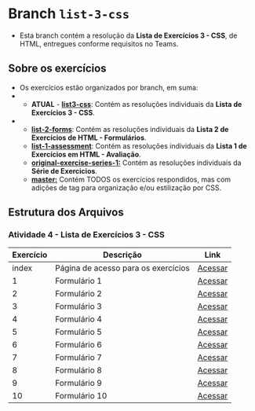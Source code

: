 # Branch ```list-3-css```

- Esta branch contém a resolução da **Lista de Exercícios 3 - CSS**, de HTML, entregues conforme requisitos no Teams.

## Sobre os exercícios
- Os exercícios estão organizados por branch, em suma:
- - **ATUAL** - [**list3-css**](https://github.com/chriskryon/fatec-desenvolvimento-web-i/tree/list-3-css): Contém as resoluções individuais da **Lista de Exercícios 3 - CSS**.
- - [**list-2-forms**](https://github.com/chriskryon/fatec-desenvolvimento-web-i/tree/list-2-forms): Contém as resoluções individuais da **Lista 2 de Exercícios de HTML - Formulários**.
  - [**list-1-assessment**](https://github.com/chriskryon/fatec-desenvolvimento-web-i/tree/list-1-assessment): Contém as resoluções individuais da **Lista 1 de Exercícios em HTML - Avaliação**.
  - [**original-exercise-series-1:**](https://github.com/chriskryon/fatec-desenvolvimento-web-i/tree/original-exercise-series-1) Contém as resoluções individuais da **Série de Exercicios**.
  - [**master:**](https://github.com/chriskryon/fatec-desenvolvimento-web-i/tree/master) Contém TODOS os exercícios respondidos, mas com adições de tag para organização e/ou estilização por CSS.

## Estrutura dos Arquivos

### **Atividade 4 - Lista de Exercícios 3 - CSS**
| Exercício | Descrição  | Link  |
|---|---|---|
| index | Página de acesso para os exercícios | [Acessar](https://github.com/chriskryon/fatec-desenvolvimento-web-i/blob/list-2-forms/atividade_3/index.html) |
| 1  | Formulário 1 | [Acessar](https://github.com/chriskryon/fatec-desenvolvimento-web-i/blob/list-3-css/atividade_3/exercicio1.html)  |
| 2  | Formulário 2 | [Acessar](https://github.com/chriskryon/fatec-desenvolvimento-web-i/blob/list-3-css/atividade_3/exercicio2.html)  |
| 3  | Formulário 3 | [Acessar](https://github.com/chriskryon/fatec-desenvolvimento-web-i/blob/list-3-css/atividade_3/exercicio3.html)  |
| 4  | Formulário 4 | [Acessar](https://github.com/chriskryon/fatec-desenvolvimento-web-i/blob/list-3-css/atividade_3/exercicio4.html)  |
| 5  | Formulário 5 | [Acessar](https://github.com/chriskryon/fatec-desenvolvimento-web-i/blob/list-3-css/atividade_3/exercicio5.html)  |
| 6  | Formulário 6 | [Acessar](https://github.com/chriskryon/fatec-desenvolvimento-web-i/blob/list-3-css/atividade_3/exercicio6.html)  |
| 7  | Formulário 7 | [Acessar](https://github.com/chriskryon/fatec-desenvolvimento-web-i/blob/list-3-css/atividade_3/exercicio7.html)  |
| 8  | Formulário 8 | [Acessar](https://github.com/chriskryon/fatec-desenvolvimento-web-i/blob/list-3-css/atividade_3/exercicio8.html)  |
| 9  | Formulário 9 | [Acessar](https://github.com/chriskryon/fatec-desenvolvimento-web-i/blob/list-3-css/atividade_3/exercicio9.html) |
| 10 | Formulário 10 | [Acessar](https://github.com/chriskryon/fatec-desenvolvimento-web-i/blob/list-3-css/atividade_3/exercicio10.html) |